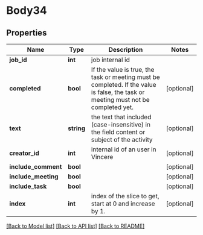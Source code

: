 # Body34

## Properties
Name | Type | Description | Notes
------------ | ------------- | ------------- | -------------
**job_id** | **int** | job internal id | 
**completed** | **bool** | If the value is true, the task or meeting must be completed.  If the value is false, the task or meeting must not be completed yet. | [optional] 
**text** | **string** | the text that included (case-insensitive) in the field content or subject of the activity | [optional] 
**creator_id** | **int** | internal id of an user in Vincere | [optional] 
**include_comment** | **bool** |  | [optional] 
**include_meeting** | **bool** |  | [optional] 
**include_task** | **bool** |  | [optional] 
**index** | **int** | index of the slice to get, start at 0 and increase by 1. | [optional] 

[[Back to Model list]](../../README.md#documentation-for-models) [[Back to API list]](../../README.md#documentation-for-api-endpoints) [[Back to README]](../../README.md)

